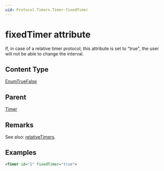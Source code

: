 ```yaml
---
uid: Protocol.Timers.Timer-fixedTimer
---
```


# fixedTimer attribute

If, in case of a relative timer protocol, this attribute is set to "true", the user will not be able to change the interval.

## Content Type

[EnumTrueFalse](xref:Protocol-EnumTrueFalse)

## Parent

[Timer](xref:Protocol.Timers.Timer)

## Remarks

See also: [relativeTimers](xref:Protocol.Type-relativeTimers).

## Examples

```xml
<Timer id="1" fixedTimer="true">
```

